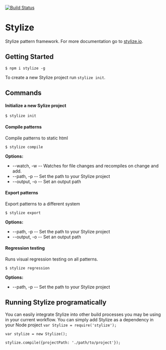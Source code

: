 [![Build Status](https://travis-ci.org/Josh-Miller/stylize.svg)](https://travis-ci.org/Josh-Miller/stylize)

# Stylize

Stylize pattern framework. For more documentation go to [stylize.io](http://stylize.io).

## Getting Started
```
$ npm i stylize -g
```

To create a new Stylize project run `stylize init`.


## Commands

#### Initialize a new Sylize project
```
$ stylize init
```

#### Compile patterns

Compile patterns to static html

```
$ stylize compile
```
**Options:**
* --watch, -w -- Watches for file changes and recompiles on change and add.
* --path, -p -- Set the path to your Stylize project
* --output, -o -- Set an output path

#### Export patterns

Export patterns to a different system

```
$ stylize export
```
**Options:**
* --path, -p -- Set the path to your Stylize project
* --output, -o -- Set an output path

#### Regression testing

Runs visual regression testing on all patterns.

```
$ stylize regression
```
**Options:**
* --path, -p -- Set the path to your Stylize project


## Running Stylize programatically

You can easily integrate Stylize into other build processes you may be using in your current workflow. You can simply add Stylize as a dependency in your Node project `var Stylize = require('stylize');`

```
var stylize = new Stylize();

stylize.compile({projectPath: './path/to/project'});
```
